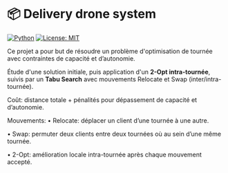 # 📦 Delivery drone system
[![Python](https://img.shields.io/badge/Python-E31937?style=for-the-badge&logo=python&logoColor=white)](https://www.python.org)
[![License: MIT](https://img.shields.io/badge/License-MIT-A31F34.svg)](./LICENSE)

Ce projet a pour but de résoudre un problème d'optimisation de tournée avec contraintes de capacité et d’autonomie.

Étude d'une solution initiale, puis application d'un **2-Opt intra-tournée**, suivis par un **Tabu Search** avec mouvements Relocate et Swap (inter/intra-tournée). 

Coût: distance totale + pénalités pour dépassement de capacité et d’autonomie.

Mouvements:
• Relocate: déplacer un client d’une tournée à une autre. 

• Swap: permuter deux clients entre deux tournées où au sein d’une même tournée.

• 2-Opt: amélioration locale intra-tournée après chaque mouvement accepté.
